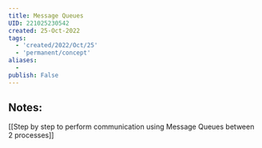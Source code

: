 ```yaml
---
title: Message Queues
UID: 221025230542
created: 25-Oct-2022
tags:
  - 'created/2022/Oct/25'
  - 'permanent/concept'
aliases:
  - 
publish: False
---
```

## Notes:
[[Step by step to perform communication using Message Queues between 2 processes]]



